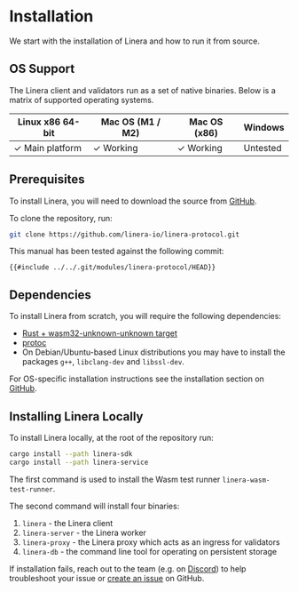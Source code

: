 # Installation

We start with the installation of Linera and how to run it from source.

## OS Support

The Linera client and validators run as a set of native binaries. Below is a
matrix of supported operating systems.

| Linux x86 64-bit | Mac OS (M1 / M2) | Mac OS (x86) | Windows  |
| ---------------- | ---------------- | ------------ | -------- |
| ✓ Main platform  | ✓ Working        | ✓ Working    | Untested |

## Prerequisites

To install Linera, you will need to download the source from
[GitHub](https://github.com/linera-io/linera-protocol).

To clone the repository, run:

```bash
git clone https://github.com/linera-io/linera-protocol.git
```

This manual has been tested against the following commit:

```text
{{#include ../../.git/modules/linera-protocol/HEAD}}
```

## Dependencies

To install Linera from scratch, you will require the following dependencies:

- [Rust + wasm32-unknown-unknown target](https://www.rust-lang.org/tools/install)
- [protoc](https://grpc.io/docs/protoc-installation/)
- On Debian/Ubuntu-based Linux distributions you may have to install the
  packages `g++`, `libclang-dev` and `libssl-dev`.

For OS-specific installation instructions see the installation section on
[GitHub](https://github.com/linera-io/linera-protocol/blob/main/INSTALL.md).

## Installing Linera Locally

To install Linera locally, at the root of the repository run:

```bash
cargo install --path linera-sdk
cargo install --path linera-service
```

The first command is used to install the Wasm test runner
`linera-wasm-test-runner`.

The second command will install four binaries:

1. `linera` - the Linera client
2. `linera-server` - the Linera worker
3. `linera-proxy` - the Linera proxy which acts as an ingress for validators
4. `linera-db` - the command line tool for operating on persistent storage

If installation fails, reach out to the team (e.g. on
[Discord](https://discord.gg/linera)) to help troubleshoot your issue or
[create an issue](https://github.com/linera-io/linera-protocol/issues/new) on
GitHub.
